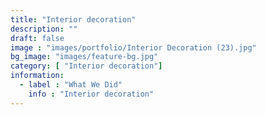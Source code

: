 ```yaml
---
title: "Interior decoration"
description: ""
draft: false
image : "images/portfolio/Interior Decoration (23).jpg"
bg_image: "images/feature-bg.jpg"
category: [ "Interior decoration"]
information:
  - label : "What We Did"
    info : "Interior decoration"
---
```



